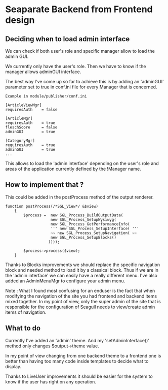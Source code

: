 <!-- Name: RFC/LookAndFeel/BackendVsFrontend -->
<!-- Version: 2 -->
<!-- Last-Modified: 2005/12/20 17:53:39 -->
<!-- Author: jcasanova -->
# Seaparate Backend from Frontend design

## Deciding when to load admin interface

We can check if both user's role and specific manager allow to load the admin GUI.

We currently only have the user's role. Then we have to know if the manager allows adminGUI interface.

The best way I've come up so far to achieve this is by adding an 'adminGUI' parameter set to true in conf.ini file for every Manager that is concerned.


    Example in module/publisher/conf.ini
    
    [ArticleViewMgr]
    requiresAuth    = false
    
    [ArticleMgr]
    requiresAuth    = true
    fleschScore     = false
    adminGUI        = true
    
    [CategoryMgr]
    requiresAuth    = true
    adminGUI        = true
    ...

This allows to load the 'admin interface' depending on the user's role and areas of the application currently defined by the !Manager name.

## How to implement that ?

This could be added in the postProcess method of the output renderer.


    function postProcess(/*SGL_View*/ &$view)
        {
            $process =  new SGL_Process_BuildOutputData(
                        new SGL_Process_SetupWysiwyg(
                        new SGL_Process_GetPerformanceInfo(
                        ''' new SGL_Process_SetupInterface( '''
                        ~~ new SGL_Process_SetupNavigation( ~~
                        new SGL_Process_SetupBlocks()
                       ))));
    
            $process->process($view);
        }

Thanks to Blocks improvements we should replace the specific navigation block and needed method to load it by a classical block.
Thus if we are in the 'admin interface' we can easily have a really different menu. I've also added an AdminMenuMgr to configure your admin menu.

Note : What I found most confusing for an enduser is the fact that when modifying the navigation of the site you had frontend and backend items mixed together. In my point of view, only the super admin of the site that is responsible for the configuration of Seagull needs to view/create admin items of navigation.

## What to do

Currently I've added an 'admin' theme. And my 'setAdminInterface()' method only changes $output->theme value.

In my point of view changing from one backend theme to a frontend one is better than having too many code inside templates to decide what to display.

Thanks to LiveUser improvements it should be easier for the system to know if the user has right on any operation.